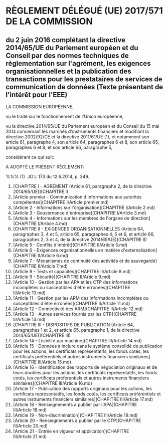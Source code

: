 # RÈGLEMENT DÉLÉGUÉ (UE) 2017/571 DE LA COMMISSION

## du 2 juin 2016 complétant la directive 2014/65/UE du Parlement européen et du Conseil par des normes techniques de réglementation sur l'agrément, les exigences organisationnelles et la publication des transactions pour les prestataires de services de communication de données (Texte présentant de l'intérêt pour l'EEE)

LA COMMISSION EUROPÉENNE,

vu le traité sur le fonctionnement de l'Union européenne,

vu la directive 2014/65/UE du Parlement européen et du Conseil du 15 mai 2014 concernant les marchés d'instruments financiers et modifiant la directive 2002/92/CE et la directive 2011/61/UE (1), et notamment son article 61, paragraphe 4, son article 64, paragraphes 6 et 8, son article 65, paragraphes 6 et 8, et son article 66, paragraphe 5,

considérant ce qui suit:

A ADOPTÉ LE PRÉSENT RÈGLEMENT:

%%% (1)  JO L 173 du 12.6.2014, p. 349.

1. [CHAPITRE I - AGRÉMENT (Article 61, paragraphe 2, de la directive 2014/65/UE)](CHAPITRE I)
  1. [Article premier - Communication d'informations aux autorités compétentes](CHAPITRE I/Article premier.md)
  1. [Article 2 - Informations sur l'organisation](CHAPITRE I/Article 2.md)
  1. [Article 3 - Gouvernance d'entreprise](CHAPITRE I/Article 3.md)
  1. [Article 4 - Informations sur les membres de l'organe de direction](CHAPITRE I/Article 4.md)
1. [CHAPITRE II - EXIGENCES ORGANISATIONNELLES (Article 64, paragraphes 3, 4 et 5, article 65, paragraphes 4, 5 et 6, et article 66, paragraphes 2, 3 et 4, de la directive 2014/65/UE)](CHAPITRE II)
  1. [Article 5 - Conflits d'intérêt](CHAPITRE II/Article 5.md)
  1. [Article 6 - Exigences organisationnelles en matière d'externalisation](CHAPITRE II/Article 6.md)
  1. [Article 7 - Mécanismes de continuité des activités et de sauvegarde](CHAPITRE II/Article 7.md)
  1. [Article 8 - Tests et capacités](CHAPITRE II/Article 8.md)
  1. [Article 9 - Sécurité](CHAPITRE II/Article 9.md)
  1. [Article 10 - Gestion par les APA et les CTP des informations incomplètes ou susceptibles d'être erronées](CHAPITRE II/Article 10.md)
  1. [Article 11 - Gestion par les ARM des informations incomplètes ou susceptibles d'être erronées](CHAPITRE II/Article 11.md)
  1. [Article 12 - Connectivité des ARM](CHAPITRE II/Article 12.md)
  1. [Article 13 - Autres services fournis par les CTP](CHAPITRE II/Article 13.md)
1. [CHAPITRE III - DISPOSITIFS DE PUBLICATION (Article 64, paragraphes 1 et 2, et article 65, paragraphe 1, de la directive 2014/65/UE)](CHAPITRE III)
  1. [Article 14 - Lisibilité par machine](CHAPITRE III/Article 14.md)
  1. [Article 15 - Données à inclure dans le système consolidé de publication pour les actions, les certificats représentatifs, les fonds cotés, les certificats préférentiels et autres instruments financiers similaires](CHAPITRE III/Article 15.md)
  1. [Article 16 - Identification des rapports de négociation originaux et de leurs doubles pour les actions, les certificats représentatifs, les fonds cotés, les certificats préférentiels et autres instruments financiers similaires](CHAPITRE III/Article 16.md)
  1. [Article 17 - Publication des rapports originaux pour les actions, les certificats représentatifs, les fonds cotés, les certificats préférentiels et autres instruments financiers similaires](CHAPITRE III/Article 17.md)
  1. [Article 18 - Renseignements à publier par l'APA](CHAPITRE III/Article 18.md)
  1. [Article 19 - Non-discrimination](CHAPITRE III/Article 19.md)
  1. [Article 20 - Renseignements à publier par le CTP](CHAPITRE III/Article 20.md)
  1. [Article 21 - Entrée en vigueur et application](CHAPITRE III/Article 21.md)
